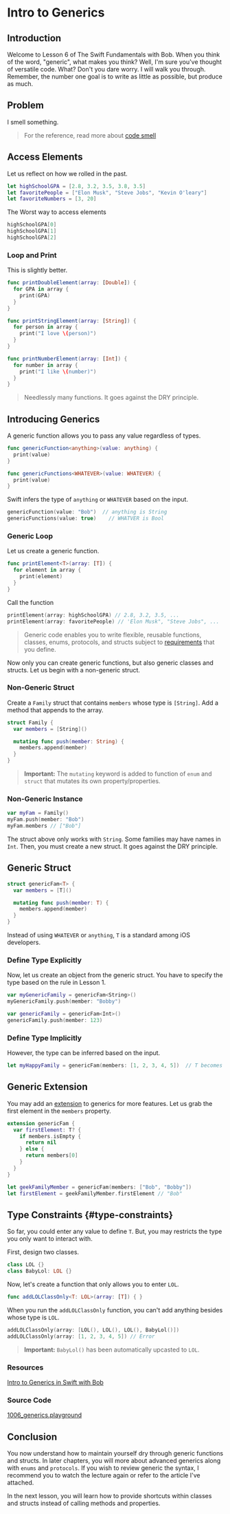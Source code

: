 # Intro to Generics
## Introduction
Welcome to Lesson 6 of The Swift Fundamentals with Bob. When you think of the word, "generic", what makes you think? Well, I'm sure you've thought of versatile code. What? Don't you dare worry. I will walk you through. Remember, the number one goal is to write as little as possible, but produce as much.

## Problem
I smell something.
> For the reference, read more about [code smell](/content/software-engineering/coding-principles.md#code-smell)

## Access Elements
Let us reflect on how we rolled in the past.

```swift
let highSchoolGPA = [2.8, 3.2, 3.5, 3.8, 3.5]
let favoritePeople = ["Elon Musk", "Steve Jobs", "Kevin O'leary"]
let favoriteNumbers = [3, 20]
```

The Worst way to access elements

```swift
highSchoolGPA[0]
highSchoolGPA[1]
highSchoolGPA[2]
```

### Loop and Print
This is slightly better.

```swift
func printDoubleElement(array: [Double]) {
  for GPA in array {
    print(GPA)
  }
}

func printStringElement(array: [String]) {
  for person in array {
    print("I love \(person)")
  }
}

func printNumberElement(array: [Int]) {
  for number in array {
    print("I like \(number)")
  }
}
```
> Needlessly many functions. It goes against the DRY principle.

## Introducing Generics
A generic function allows you to pass any value regardless of types.   

```swift
func genericFunction<anything>(value: anything) {
  print(value)
}

func genericFunctions<WHATEVER>(value: WHATEVER) {
  print(value)
}
```

Swift infers the type of `anything` or `WHATEVER` based on the input.

```swift
genericFunction(value: "Bob")  // anything is String
genericFunctions(value: true)    // WHATVER is Bool
```

### Generic Loop
Let us create a generic function.

```swift
func printElement<T>(array: [T]) {
  for element in array {
    print(element)
  }
}
```

Call the function

```swift
printElement(array: highSchoolGPA) // 2.8, 3.2, 3.5, ...
printElement(array: favoritePeople) // 'Elon Musk", "Steve Jobs", ...
```

> Generic code enables you to write flexible, reusable functions, classes, enums, protocols, and structs subject to [requirements](/course/swift-fundamentals/generics#type-constraints) that you define.

Now only you can create generic functions, but also generic classes and structs. Let us begin with a non-generic struct.

### Non-Generic Struct
Create a `Family` struct that contains `members` whose type is `[String]`. Add a method that appends to the array.

```swift
struct Family {
  var members = [String]()

  mutating func push(member: String) {
    members.append(member)
  }
}
```

> **Important:** The `mutating` keyword is added to function of `enum` and `struct` that mutates its own property/properties.

### Non-Generic Instance
```swift
var myFam = Family()
myFam.push(member: "Bob")
myFam.members // ["Bob"]
```

The struct above only works with `String`. Some families may have names in `Int`. Then, you must create a new struct. It goes against the DRY principle.

## Generic Struct

```swift
struct genericFam<T> {
  var members = [T]()

  mutating func push(member: T) {
    members.append(member)
  }
}
```

Instead of using `WHATEVER` or `anything`, `T` is a standard among iOS developers.

### Define Type Explicitly
Now, let us create an object from the generic struct. You have to specify the type based on the rule in Lesson 1.

```swift
var myGenericFamily = genericFam<String>()
myGenericFamily.push(member: "Bobby")

var genericFamily = genericFam<Int>()
genericFamily.push(member: 123)
```
### Define Type Implicitly
However, the type can be inferred based on the input.

```swift
let myHappyFamily = genericFam(members: [1, 2, 3, 4, 5])  // T becomes Int
```

## Generic Extension
You may add an [extension](/course/swift-fundamentals/extension.md) to generics for more features. Let us grab the first element in the `members` property.

```swift
extension genericFam {
  var firstElement: T? {
    if members.isEmpty {
      return nil
    } else {
      return members[0]
    }
  }
}

let geekFamilyMember = genericFam(members: ["Bob", "Bobby"])
let firstElement = geekFamilyMember.firstElement // "Bob"
```

## Type Constraints {#type-constraints}
So far, you could enter any value to define `T`. But, you may restricts the type you only want to interact with.

First, design two classes.

```swift
class LOL {}
class BabyLol: LOL {}
```

Now, let's create a function that only allows you to enter `LOL`.

```swift
func addLOLClassOnly<T: LOL>(array: [T]) { }
```

When you run the `addLOLClassOnly` function, you can't add anything besides whose type is `LOL`.

```swift
addLOLClassOnly(array: [LOL(), LOL(), LOL(), BabyLol()])
addLOLClassOnly(array: [1, 2, 3, 4, 5]) // Error
```

> **Important:** `BabyLol()` has been automatically upcasted to `LOL`.


### Resources
[Intro to Generics in Swift with Bob](https://medium.com/ios-geek-community/intro-to-generics-in-swift-with-bob-df58118a5001#.fkmmjqnwd)

### Source Code
[1006_generics.playground](https://www.dropbox.com/sh/p8i8134nmljh0js/AADR4Gi-RyEfyc_AwtA9H4aEa?dl=0)

## Conclusion
You now understand how to maintain yourself dry through generic functions and structs. In later chapters, you will more about advanced generics along with `enums` and `protocols`. If you wish to review generic the syntax, I recommend you to watch the lecture again or refer to the article I've attached.

In the next lesson, you will learn how to provide shortcuts within classes and structs instead of calling methods and properties.
